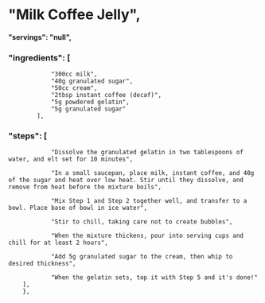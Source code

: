 # "Milk Coffee Jelly",
#### "servings": "null",
### "ingredients": [
                "300cc milk",
                "40g granulated sugar",
                "50cc cream",
                "2tbsp instant coffee (decaf)",
                "5g powdered gelatin",
                "5g granulated sugar"
            ],

### "steps": [
                "Dissolve the granulated gelatin in two tablespoons of water, and elt set for 10 minutes",

                "In a small saucepan, place milk, instant coffee, and 40g of the sugar and heat over low heat. Stir until they dissolve, and remove from heat before the mixture boils",

                "Mix Step 1 and Step 2 together well, and transfer to a bowl. Place base of bowl in ice water",

                "Stir to chill, taking care not to create bubbles",

                "When the mixture thickens, pour into serving cups and chill for at least 2 hours",

                "Add 5g granulated sugar to the cream, then whip to desired thickness",

                "When the gelatin sets, top it with Step 5 and it's done!"
        ],
        },